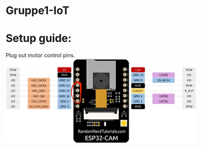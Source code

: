 # Gruppe1-IoT


# Setup guide:

Plug out motor control pins.
![alt text](FB127F50-B6DC-4BFE-AAE5-000F9B2FD3B4_1_201_a.jpeg)
